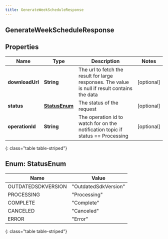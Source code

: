```yaml
---
title: GenerateWeekScheduleResponse
---
```

## GenerateWeekScheduleResponse


## Properties

| Name | Type | Description | Notes |
| ------------ | ------------- | ------------- | ------------- |
| **downloadUrl** | **String** | The url to fetch the result for large responses. The value is null if result contains the data |  [optional] |
| **status** | [**StatusEnum**](#StatusEnum) | The status of the request |  [optional] |
| **operationId** | **String** | The operation id to watch for on the notification topic if status == Processing |  [optional] |
{: class="table table-striped"}


<a name="StatusEnum"></a>

## Enum: StatusEnum

| Name | Value |
| ---- | ----- |
| OUTDATEDSDKVERSION | &quot;OutdatedSdkVersion&quot; |
| PROCESSING | &quot;Processing&quot; |
| COMPLETE | &quot;Complete&quot; |
| CANCELED | &quot;Canceled&quot; |
| ERROR | &quot;Error&quot; |
{: class="table table-striped"}



